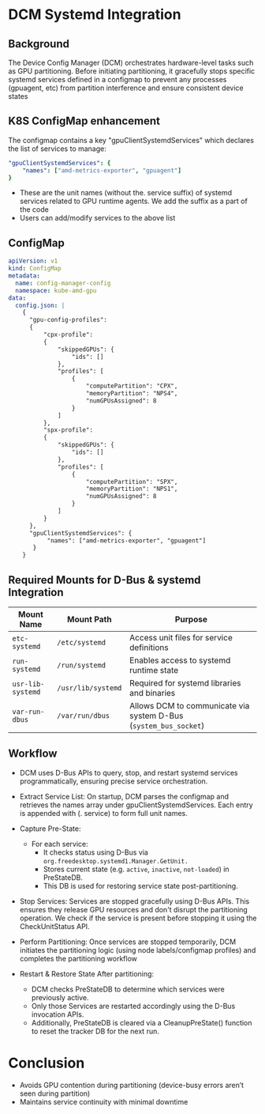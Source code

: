 # DCM Systemd Integration

## Background 

The Device Config Manager (DCM) orchestrates hardware-level tasks such as GPU partitioning. Before initiating partitioning, it gracefully stops specific systemd services defined in a configmap to prevent any processes (gpuagent, etc) from partition interference and ensure consistent device states

## K8S ConfigMap enhancement

The configmap contains a key "gpuClientSystemdServices" which declares the list of services to manage: 

```yaml
"gpuClientSystemdServices": {
    "names": ["amd-metrics-exporter", "gpuagent"] 
}
```
- These are the unit names (without the. service suffix) of systemd services related to GPU runtime agents. We add the suffix as a part of the code
- Users can add/modify services to the above list 

## ConfigMap

```yaml  
apiVersion: v1
kind: ConfigMap
metadata:
  name: config-manager-config
  namespace: kube-amd-gpu
data:
  config.json: |
    {
      "gpu-config-profiles":
      {
          "cpx-profile":
          {
              "skippedGPUs": {
                  "ids": []
              },
              "profiles": [
                  {
                      "computePartition": "CPX",
                      "memoryPartition": "NPS4",
                      "numGPUsAssigned": 8
                  }
              ]
          },
          "spx-profile":
          {
              "skippedGPUs": {
                  "ids": []
              },
              "profiles": [
                  {
                      "computePartition": "SPX",
                      "memoryPartition": "NPS1",
                      "numGPUsAssigned": 8
                  }
              ]
          }
      },
      "gpuClientSystemdServices": {
           "names": ["amd-metrics-exporter", "gpuagent"]
       }
    }
```

## Required Mounts for D-Bus & systemd Integration

| **Mount Name**         | **Mount Path**        | **Purpose**                                                              |
|------------------------|------------------------|---------------------------------------------------------------------------|
| `etc-systemd`          | `/etc/systemd`         | Access unit files for service definitions                                |
| `run-systemd`          | `/run/systemd`         | Enables access to systemd runtime state                                  |
| `usr-lib-systemd`      | `/usr/lib/systemd`     | Required for systemd libraries and binaries                              |
| `var-run-dbus`         | `/var/run/dbus`        | Allows DCM to communicate via system D-Bus (`system_bus_socket`)         |

## Workflow

- DCM uses D-Bus APIs to query, stop, and restart systemd services programmatically, ensuring precise service orchestration. 

- Extract Service List: On startup, DCM parses the configmap and retrieves the names array under gpuClientSystemdServices. Each entry is appended with (. service) to form full unit names. 

- Capture Pre-State:
    - For each service: 
        - It checks status using D-Bus via `org.freedesktop.systemd1.Manager.GetUnit.` 
        - Stores current state (e.g. `active`, `inactive`, `not-loaded`) in PreStateDB. 
        - This DB is used for restoring service state post-partitioning. 

- Stop Services: Services are stopped gracefully using D-Bus APIs. This ensures they release GPU resources and don't disrupt the partitioning operation. We check if the service is present before stopping it using the CheckUnitStatus API. 

- Perform Partitioning: Once services are stopped temporarily, DCM initiates the partitioning logic (using node labels/configmap profiles) and completes the partitioning workflow 

- Restart & Restore State After partitioning: 
    - DCM checks PreStateDB to determine which services were previously active. 
    - Only those Services are restarted accordingly using the D-Bus invocation APIs. 
    - Additionally, PreStateDB is cleared via a CleanupPreState() function to reset the tracker DB for the next run. 

# Conclusion 

- Avoids GPU contention during partitioning (device-busy errors aren’t seen during partition) 
- Maintains service continuity with minimal downtime 